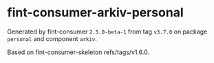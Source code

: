 # fint-consumer-arkiv-personal

Generated by fint-consumer `2.5.0-beta-1` from tag `v3.7.0` on package `personal` and component `arkiv`.

Based on fint-consumer-skeleton refs/tags/v1.6.0.
